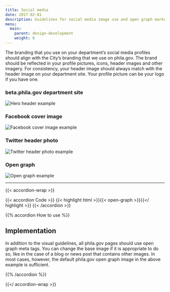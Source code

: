 ```yaml
---
title: Social media
date: 2017-02-01
description: Guidelines for social media image use and open graph markup.
menu:
  main:
    parent: design-development
    weight: 6
---
```


The branding that you use on your department’s social media profiles should align with the City’s branding that we use on phila.gov. The brand should be reflected in your profile pictures, icons, header images and other imagery. For consistency, your header image should always match with the header image on your department site. Your profile picture can be your logo if you have one.

### beta.phila.gov department site
![Hero header example](/standards-docs/img/social-media/beta-hero-header.jpg)

### Facebook cover image
![Facebook cover image example](/standards-docs/img/social-media/facebook-cover-image.jpg)

### Twitter header photo
![Twitter header photo example](/standards-docs/img/social-media/twitter-header-photo.jpg)

### Open graph
![Open graph example](/standards-docs/img/social-media/open-graph.jpg)


---

{{< accordion-wrap >}}

{{< accordion Code >}}
  {{< highlight html >}}{{< open-graph >}}{{</ highlight >}}
{{< /accordion >}}

{{% accordion How to use %}}
## Implementation

In addition to the visual guidelines, all phila.gov pages should use open graph meta tags. You can change the base image if it is appropriate to do so, like in the case of a blog or news post that contains other images. In most cases, however, the default phila.gov open graph image in the above example is sufficient.  

{{% /accordion %}}

{{</ accordion-wrap >}}

